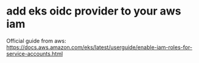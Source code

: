# add eks oidc provider to your aws iam

Official guide from aws: https://docs.aws.amazon.com/eks/latest/userguide/enable-iam-roles-for-service-accounts.html
